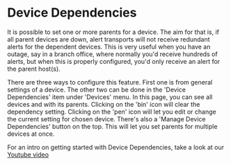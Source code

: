# Device Dependencies

It is possible to set one or more parents for a device. The aim for
that is, if all parent devices are down, alert transports will not
receive redundant alerts for the dependent devices. This is very useful
when you have an outage, say in a branch office, where normally you'd
receive hundreds of alerts, but when this is properly configured,
you'd only receive an alert for the parent host(s).

There are three ways to configure this feature. First one is from
general settings of a device. The other two can be done in the 'Device
Dependencies' item under 'Devices' menu. In this page, you can see all
devices and with its parents. Clicking on the 'bin' icon will clear
the dependency setting. Clicking on the 'pen' icon will let you edit
or change the current setting for chosen device. There's also a
'Manage Device Dependencies' button on the top. This will let you set
parents for multiple devices at once.

For an intro on getting started with Device Dependencies, take a look
at our [Youtube video](https://www.youtube.com/watch?v=KMAarVS9QQ8)
